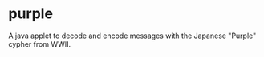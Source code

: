 purple
======

A java applet to decode and encode messages with the Japanese "Purple" cypher from WWII.
